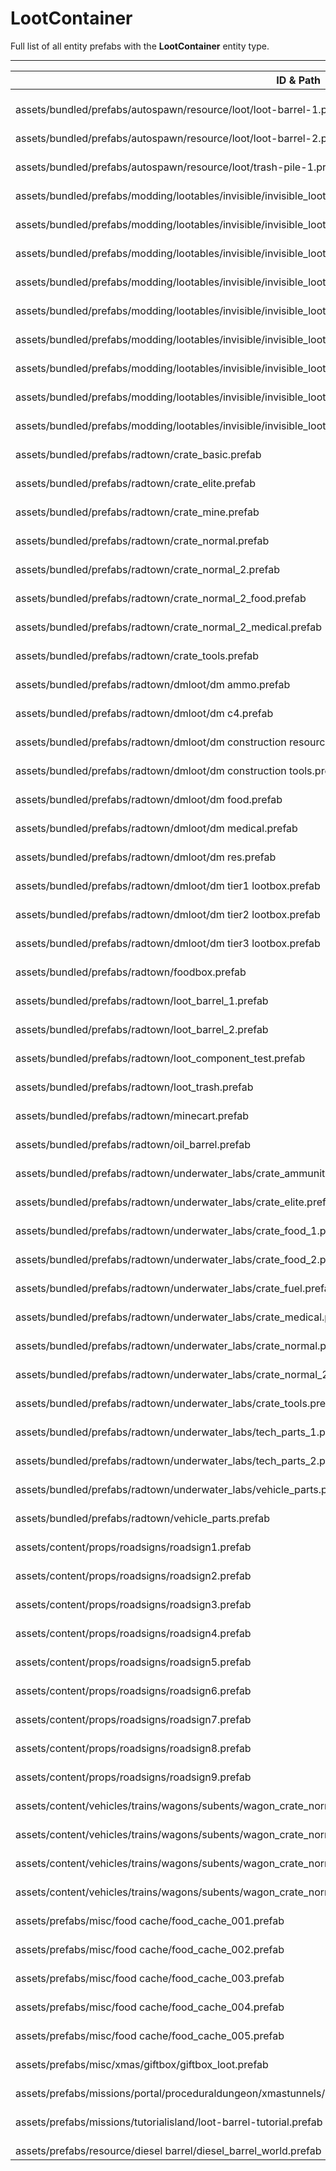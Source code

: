 # LootContainer
Full list of all <Badge type="warning" text="72"/> entity prefabs with the **LootContainer** entity type.

---
| ID & Path |
| --- |
| <Badge type="tip" text="966676416"/> <br> assets/bundled/prefabs/autospawn/resource/loot/loot-barrel-1.prefab |
| <Badge type="tip" text="555882409"/> <br> assets/bundled/prefabs/autospawn/resource/loot/loot-barrel-2.prefab |
| <Badge type="tip" text="615147957"/> <br> assets/bundled/prefabs/autospawn/resource/loot/trash-pile-1.prefab |
| <Badge type="tip" text="506215165"/> <br> assets/bundled/prefabs/modding/lootables/invisible/invisible_lootable_prefabs/invisible_crate_basic.prefab |
| <Badge type="tip" text="3590920894"/> <br> assets/bundled/prefabs/modding/lootables/invisible/invisible_lootable_prefabs/invisible_crate_elite.prefab |
| <Badge type="tip" text="1510201832"/> <br> assets/bundled/prefabs/modding/lootables/invisible/invisible_lootable_prefabs/invisible_crate_normal.prefab |
| <Badge type="tip" text="2789666127"/> <br> assets/bundled/prefabs/modding/lootables/invisible/invisible_lootable_prefabs/invisible_crate_normal_2.prefab |
| <Badge type="tip" text="178719473"/> <br> assets/bundled/prefabs/modding/lootables/invisible/invisible_lootable_prefabs/invisible_crate_normal_2_food.prefab |
| <Badge type="tip" text="3143506515"/> <br> assets/bundled/prefabs/modding/lootables/invisible/invisible_lootable_prefabs/invisible_crate_normal_2_medical.prefab |
| <Badge type="tip" text="922765448"/> <br> assets/bundled/prefabs/modding/lootables/invisible/invisible_lootable_prefabs/invisible_crate_tools.prefab |
| <Badge type="tip" text="3009986025"/> <br> assets/bundled/prefabs/modding/lootables/invisible/invisible_lootable_prefabs/invisible_foodbox.prefab |
| <Badge type="tip" text="2291464081"/> <br> assets/bundled/prefabs/modding/lootables/invisible/invisible_lootable_prefabs/invisible_vehicle_parts.prefab |
| <Badge type="tip" text="1603759333"/> <br> assets/bundled/prefabs/radtown/crate_basic.prefab |
| <Badge type="tip" text="3286607235"/> <br> assets/bundled/prefabs/radtown/crate_elite.prefab |
| <Badge type="tip" text="1071933290"/> <br> assets/bundled/prefabs/radtown/crate_mine.prefab |
| <Badge type="tip" text="2857304752"/> <br> assets/bundled/prefabs/radtown/crate_normal.prefab |
| <Badge type="tip" text="1546200557"/> <br> assets/bundled/prefabs/radtown/crate_normal_2.prefab |
| <Badge type="tip" text="2066926276"/> <br> assets/bundled/prefabs/radtown/crate_normal_2_food.prefab |
| <Badge type="tip" text="1791916628"/> <br> assets/bundled/prefabs/radtown/crate_normal_2_medical.prefab |
| <Badge type="tip" text="1892026534"/> <br> assets/bundled/prefabs/radtown/crate_tools.prefab |
| <Badge type="tip" text="1352353115"/> <br> assets/bundled/prefabs/radtown/dmloot/dm ammo.prefab |
| <Badge type="tip" text="3521356550"/> <br> assets/bundled/prefabs/radtown/dmloot/dm c4.prefab |
| <Badge type="tip" text="3355994359"/> <br> assets/bundled/prefabs/radtown/dmloot/dm construction resources.prefab |
| <Badge type="tip" text="97593500"/> <br> assets/bundled/prefabs/radtown/dmloot/dm construction tools.prefab |
| <Badge type="tip" text="3701957711"/> <br> assets/bundled/prefabs/radtown/dmloot/dm food.prefab |
| <Badge type="tip" text="3298381149"/> <br> assets/bundled/prefabs/radtown/dmloot/dm medical.prefab |
| <Badge type="tip" text="668744722"/> <br> assets/bundled/prefabs/radtown/dmloot/dm res.prefab |
| <Badge type="tip" text="269706561"/> <br> assets/bundled/prefabs/radtown/dmloot/dm tier1 lootbox.prefab |
| <Badge type="tip" text="4149070860"/> <br> assets/bundled/prefabs/radtown/dmloot/dm tier2 lootbox.prefab |
| <Badge type="tip" text="226982278"/> <br> assets/bundled/prefabs/radtown/dmloot/dm tier3 lootbox.prefab |
| <Badge type="tip" text="2896170989"/> <br> assets/bundled/prefabs/radtown/foodbox.prefab |
| <Badge type="tip" text="3364121927"/> <br> assets/bundled/prefabs/radtown/loot_barrel_1.prefab |
| <Badge type="tip" text="3269883781"/> <br> assets/bundled/prefabs/radtown/loot_barrel_2.prefab |
| <Badge type="tip" text="1906351305"/> <br> assets/bundled/prefabs/radtown/loot_component_test.prefab |
| <Badge type="tip" text="3279100614"/> <br> assets/bundled/prefabs/radtown/loot_trash.prefab |
| <Badge type="tip" text="1768976424"/> <br> assets/bundled/prefabs/radtown/minecart.prefab |
| <Badge type="tip" text="3438187947"/> <br> assets/bundled/prefabs/radtown/oil_barrel.prefab |
| <Badge type="tip" text="2439530480"/> <br> assets/bundled/prefabs/radtown/underwater_labs/crate_ammunition.prefab |
| <Badge type="tip" text="96231181"/> <br> assets/bundled/prefabs/radtown/underwater_labs/crate_elite.prefab |
| <Badge type="tip" text="808303766"/> <br> assets/bundled/prefabs/radtown/underwater_labs/crate_food_1.prefab |
| <Badge type="tip" text="3249643118"/> <br> assets/bundled/prefabs/radtown/underwater_labs/crate_food_2.prefab |
| <Badge type="tip" text="2159599897"/> <br> assets/bundled/prefabs/radtown/underwater_labs/crate_fuel.prefab |
| <Badge type="tip" text="1800392710"/> <br> assets/bundled/prefabs/radtown/underwater_labs/crate_medical.prefab |
| <Badge type="tip" text="1009499252"/> <br> assets/bundled/prefabs/radtown/underwater_labs/crate_normal.prefab |
| <Badge type="tip" text="2276830067"/> <br> assets/bundled/prefabs/radtown/underwater_labs/crate_normal_2.prefab |
| <Badge type="tip" text="3027334492"/> <br> assets/bundled/prefabs/radtown/underwater_labs/crate_tools.prefab |
| <Badge type="tip" text="3185867955"/> <br> assets/bundled/prefabs/radtown/underwater_labs/tech_parts_1.prefab |
| <Badge type="tip" text="2571433948"/> <br> assets/bundled/prefabs/radtown/underwater_labs/tech_parts_2.prefab |
| <Badge type="tip" text="971684836"/> <br> assets/bundled/prefabs/radtown/underwater_labs/vehicle_parts.prefab |
| <Badge type="tip" text="356724277"/> <br> assets/bundled/prefabs/radtown/vehicle_parts.prefab |
| <Badge type="tip" text="1470494616"/> <br> assets/content/props/roadsigns/roadsign1.prefab |
| <Badge type="tip" text="3393718932"/> <br> assets/content/props/roadsigns/roadsign2.prefab |
| <Badge type="tip" text="1974685386"/> <br> assets/content/props/roadsigns/roadsign3.prefab |
| <Badge type="tip" text="3212769340"/> <br> assets/content/props/roadsigns/roadsign4.prefab |
| <Badge type="tip" text="1002653177"/> <br> assets/content/props/roadsigns/roadsign5.prefab |
| <Badge type="tip" text="2963320017"/> <br> assets/content/props/roadsigns/roadsign6.prefab |
| <Badge type="tip" text="1272210039"/> <br> assets/content/props/roadsigns/roadsign7.prefab |
| <Badge type="tip" text="1751361167"/> <br> assets/content/props/roadsigns/roadsign8.prefab |
| <Badge type="tip" text="2277225257"/> <br> assets/content/props/roadsigns/roadsign9.prefab |
| <Badge type="tip" text="2225695845"/> <br> assets/content/vehicles/trains/wagons/subents/wagon_crate_normal.prefab |
| <Badge type="tip" text="1187125596"/> <br> assets/content/vehicles/trains/wagons/subents/wagon_crate_normal_2.prefab |
| <Badge type="tip" text="3590824134"/> <br> assets/content/vehicles/trains/wagons/subents/wagon_crate_normal_2_food.prefab |
| <Badge type="tip" text="2479563290"/> <br> assets/content/vehicles/trains/wagons/subents/wagon_crate_normal_2_medical.prefab |
| <Badge type="tip" text="1254812818"/> <br> assets/prefabs/misc/food cache/food_cache_001.prefab |
| <Badge type="tip" text="4273542191"/> <br> assets/prefabs/misc/food cache/food_cache_002.prefab |
| <Badge type="tip" text="3858903386"/> <br> assets/prefabs/misc/food cache/food_cache_003.prefab |
| <Badge type="tip" text="372904702"/> <br> assets/prefabs/misc/food cache/food_cache_004.prefab |
| <Badge type="tip" text="1465626697"/> <br> assets/prefabs/misc/food cache/food_cache_005.prefab |
| <Badge type="tip" text="2216891097"/> <br> assets/prefabs/misc/xmas/giftbox/giftbox_loot.prefab |
| <Badge type="tip" text="3343729976"/> <br> assets/prefabs/missions/portal/proceduraldungeon/xmastunnels/loot/xmastunnellootbox.prefab |
| <Badge type="tip" text="1380255172"/> <br> assets/prefabs/missions/tutorialisland/loot-barrel-tutorial.prefab |
| <Badge type="tip" text="4140706055"/> <br> assets/prefabs/resource/diesel barrel/diesel_barrel_world.prefab |
